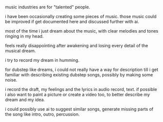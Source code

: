 music industries are for "talented" people.

i have been occasionally creating some pieces of music. those music could be improved if get documented here and discussed further with ai.

most of the time i just dream about the music, with clear melodies and tones ringing in my head.

feels really disappointing after awakening and losing every detail of the musical dream.

i try to record my dream in humming.

for dubstep like dreams, i could not really have a way for description till i get familiar with describing existing dubstep songs, possibly by making some noise.

i record the draft, my feelings and the lyrics in audio record, text. if possible i also want to paint a picture or create a video too, to better describe my dream and my idea.

i could possibly use ai to suggest similar songs, generate missing parts of the song like intro, outro, percussion.

